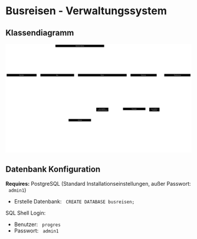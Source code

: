 # Busreisen - Verwaltungssystem

## Klassendiagramm
![Klassendiagramm](https://github.com/ZichaoIUStudy/Busreisen_OOP2_Referat/blob/main/Klassendiagramm.png)

## Datenbank Konfiguration

**Requires:** PostgreSQL (Standard Installationseinstellungen, außer Passwort: &nbsp; `admin1`)<br/>
* Erstelle Datenbank: &nbsp; `CREATE DATABASE busreisen;`

SQL Shell Login:
* Benutzer: &nbsp; `progres`
* Passwort: &nbsp; `admin1`